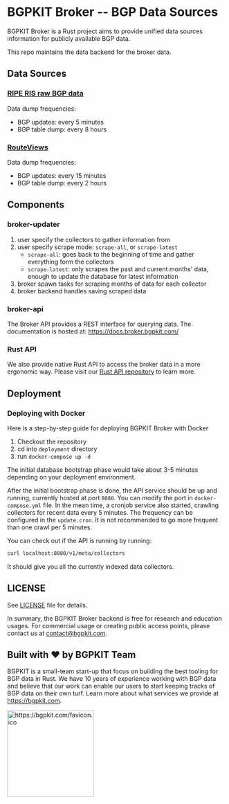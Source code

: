 # BGPKIT Broker -- BGP Data Sources

BGPKIT Broker is a Rust project aims to provide unified data sources information for 
publicly available BGP data.

This repo maintains the data backend for the broker data.

## Data Sources

### [RIPE RIS raw BGP data](https://www.ripe.net/analyse/internet-measurements/routing-information-service-ris/ris-raw-data)

Data dump frequencies:
- BGP updates: every 5 minutes
- BGP table dump: every 8 hours

### [RouteViews](http://archive.routeviews.org)

Data dump frequencies:
- BGP updates: every 15 minutes
- BGP table dump: every 2 hours

## Components

### broker-updater

1. user specify the collectors to gather information from
2. user specify scrape mode: `scrape-all`, or `scrape-latest`
    - `scrape-all`: goes back to the beginning of time and gather everything form the collectors
    - `scrape-latest`: only scrapes the past and current months' data, enough to update the database for latest information
3. broker spawn tasks for scraping months of data for each collector
4. broker backend handles saving scraped data

### broker-api

The Broker API provides a REST interface for querying data.
The documentation is hosted at: https://docs.broker.bgpkit.com/

### Rust API

We also provide native Rust API to access the broker data in a more ergonomic way.
Please visit our [Rust API repository](https://github.com/bgpkit/bgpkit-broker) to learn more.

## Deployment

### Deploying with Docker

Here is a step-by-step guide for deploying BGPKIT Broker with Docker

1. Checkout the repository
2. cd into `deployment` directory
3. run `docker-compose up -d`

The initial database bootstrap phase would take about 3-5 minutes depending on your deployment environment.

After the initial bootstrap phase is done, the API service should be up and running, currently hosted at port `8080`. You can modify the port in `docker-compose.yml` file. In the mean time, a cronjob service also started, crawling collectors for recent data every 5 minutes. The frequency can be configured in the `update.cron`. It is not recommended to go more frequent than one crawl per 5 minutes.

You can check out if the API is running by running:
```bash
curl localhost:8080/v1/meta/collectors
```
It should give you all the currently indexed data collectors.

## LICENSE

See [LICENSE](LICENSE) file for details. 

In summary, the BGPKIT Broker backend is free for research and education usages.
For commercial usage or creating public access points, please contact us at contact@bgpkit.com.

## Built with ❤️ by BGPKIT Team

BGPKIT is a small-team start-up that focus on building the best tooling for BGP data in Rust. We have 10 years of
experience working with BGP data and believe that our work can enable our users to start keeping tracks of BGP data
on their own turf. Learn more about what services we provide at https://bgpkit.com.

<a href="https://bgpkit.com"><img src="https://bgpkit.com/Original%20Logo%20Cropped.png" alt="https://bgpkit.com/favicon.ico" width="200"/></a>
